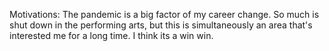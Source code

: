 Motivations:
  The pandemic is a big factor of my career change. So much is shut down in the performing arts, but this is simultaneously an area that's interested me for a long time. I think its a win win. 
